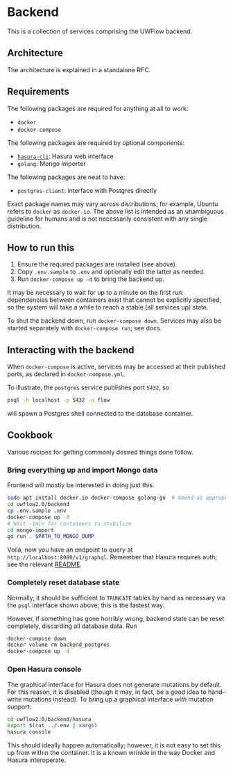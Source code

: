 # Backend

This is a collection of services comprising the UWFlow backend.

## Architecture

The architecture is explained in a standalone RFC.

## Requirements

The following packages are required for anything at all to work:

- `docker`
- `docker-compose`

The following packages are required by optional components:

- [`hasura-cli`](https://docs.hasura.io/1.0/graphql/manual/hasura-cli/install-hasura-cli.html#install): Hasura web interface
- `golang`: Mongo importer

The following packages are neat to have:

- `postgres-client`: interface with Postgres directly

Exact package names may vary across distributions;
for example, Ubuntu refers to `docker` as `docker.io`.
The above list is intended as an unambiguous guideline for humans
and is not necessarily consistent with any single distribution.

## How to run this

1. Ensure the required packages are installed (see above).
2. Copy `.env.sample` to `.env` and optionally edit the latter as needed.
3. Run `docker-compose up -d` to bring the backend up.

It may be necessary to wait for up to a minute on the first run:
dependencies between containers exist that cannot be explicitly specified,
so the system will take a while to reach a stable (all services up) state.

To shut the backend down, run `docker-compose down`.
Services may also be started separately with `docker-compose run`; see docs.

## Interacting with the backend

When `docker-compose` is active, services may be accessed
at their published ports, as declared in `docker-compose.yml`.

To illustrate, the `postgres` service publishes port `5432`, so
```sh
psql -h localhost -p 5432 -u flow
```
will spawn a Postgres shell connected to the database container.

## Cookbook

Various recipes for getting commonly desired things done follow.

### Bring everything up and import Mongo data

Frontend will mostly be interested in doing just this.
```sh
sudo apt install docker.io docker-compose golang-go  # Amend as appropriate
cd uwflow2.0/backend
cp .env.sample .env
docker-compose up -d
# Wait ~1min for containers to stabilize
cd mongo-import
go run . $PATH_TO_MONGO_DUMP
```
Voilà, now you have an endpoint to query at `http://localhost:8080/v1/graphql`.
Remember that Hasura requires auth; see the relevant [README](hasura/README.md).

### Completely reset database state

Normally, it should be sufficient to `TRUNCATE` tables by hand
as necessary via the `psql` interface shown above; this is the fastest way.

However, if something has gone horribly wrong, backend state
can be reset completely, discarding all database data. Run
```sh
docker-compose down
docker volume rm backend_postgres
docker-compose up -d
```

### Open Hasura console

The graphical interface for Hasura does not generate mutations by default.
For this reason, it is disabled
(though it may, in fact, be a good idea to hand-write mutations instead).
To bring up a graphical interface _with_ mutation support:
```sh
cd uwflow2.0/backend/hasura
export $(cat ../.env | xargs)
hasura console
```
This should ideally happen automatically;
however, it is not easy to set this up from within the container.
It is a known wrinkle in the way Docker and Hasura interoperate.
